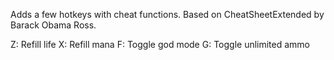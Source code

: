Adds a few hotkeys with cheat functions. Based on CheatSheetExtended by Barack Obama Ross.

Z: Refill life
X: Refill mana
F: Toggle god mode
G: Toggle unlimited ammo